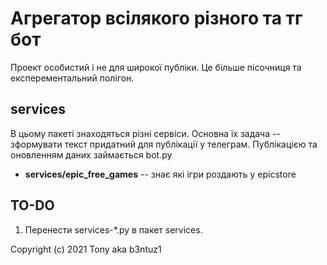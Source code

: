 # Агрегатор всілякого різного та тг бот

Проект особистий і не для широкої публіки. Це більше пісочниця та експерементальний полігон.

## services

В цьому пакеті знаходяться різні сервіси. Основна їх задача -- зформувати текст придатний
для публікації у телеграм. Публікацією та оновленням даних займається bot.py

- **services/epic_free_games** -- знає які ігри роздають у epicstore

## TO-DO

1. Перенести services-*.py в пакет services.

Copyright (c) 2021 Tony aka b3ntuz1
